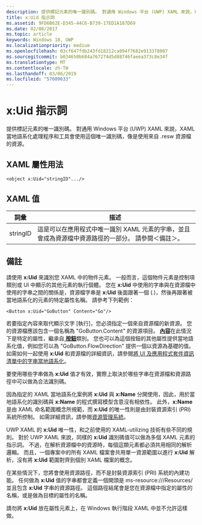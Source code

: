 ```yaml
---
description: 提供標記元素的唯一識別碼。 對通用 Windows 平台 (UWP) XAML 來說，XAML 當地語系化處理程序和工具會使用這個唯一識別碼，像是使用來自 .resw 資源檔的資源。
title: x:Uid 指示詞
ms.assetid: 9FD6B62E-D345-44C6-B739-17ED1A187D69
ms.date: 02/08/2017
ms.topic: article
keywords: Windows 10, UWP
ms.localizationpriority: medium
ms.openlocfilehash: 03cf647fdb243fd18212ca894f7682e913378907
ms.sourcegitcommit: b034650b684a767274d5d88746faeea373c8e34f
ms.translationtype: MT
ms.contentlocale: zh-TW
ms.lasthandoff: 03/06/2019
ms.locfileid: "57609633"
---
```

# <a name="xuid-directive"></a>x:Uid 指示詞


提供標記元素的唯一識別碼。 對通用 Windows 平台 (UWP) XAML 來說，XAML 當地語系化處理程序和工具會使用這個唯一識別碼，像是使用來自 .resw 資源檔的資源。

## <a name="xaml-attribute-usage"></a>XAML 屬性用法

``` syntax
<object x:Uid="stringID".../>
```

## <a name="xaml-values"></a>XAML 值

| 詞彙 | 描述 |
|------|-------------|
| stringID | 這是可以在應用程式中唯一識別 XAML 元素的字串，並且會成為資源檔中資源路徑的一部分。 請參閱＜備註＞。| 

## <a name="remarks"></a>備註

請使用 **x:Uid** 來識別您 XAML 中的物件元素。 一般而言，這個物件元素是控制項類別或 UI 中顯示的其他元素的執行個體。 您在 **x:Uid** 中使用的字串與在資源檔中使用的字串之間的關係是，資源檔字串是 **x:Uid** 後面跟著一個 (.)，然後再跟著被當地語系化的元素的特定屬性名稱。 請參考下列範例：

``` syntax
<Button x:Uid="GoButton" Content="Go"/>
```

若要指定內容來取代顯示文字 \[執行\]，您必須指定一個來自資源檔的新資源。 您的資源檔應該包含一個名稱為 "GoButton.Content" 的資源項目。 [**內容**](/uwp/api/windows.ui.xaml.controls.contentcontrol.content)在此情況下是特定的屬性，繼承自[  **按鈕**](/uwp/api/windows.ui.xaml.controls.button)類別。 您也可以為這個按鈕的其他屬性提供當地語系化值，例如您可以為 "GoButton.FlowDirection" 提供一個以資源為基礎的值。 如需如何一起使用 **x:Uid** 和資源檔的詳細資訊，請參閱[將 UI 及應用程式套件資訊清單中的字串當地語系化](../app-resources/localize-strings-ui-manifest.md)。

要使用哪些字串做為 **x:Uid** 值才有效，實際上取決於哪些字串在資源檔和資源路徑中可以做為合法識別碼。

因為指定的 XAML 當地語系化案例將 **x:Uid** 與 **x:Name** 分開使用，因此，用於當地語系化的識別碼與 **x:Name** 的程式撰寫模型含意沒有相依性。 此外，**x:Name** 是由 XAML 命名範圍概念所規範，而 **x:Uid** 的唯一性則是由封裝資源索引 (PRI) 系統所控制。 如需詳細資訊，請參閱[資源管理系統](../app-resources/resource-management-system.md)。

UWP XAML 的 **x:Uid** 唯一性，和之前使用的 XAML-utilizing 技術有些不同的規則。 對於 UWP XAML 來說，同樣的 **x:Uid** 識別碼值可以做為多個 XAML 元素的指示詞。 不過，在解析資源檔中的資源時，每個這類元素都必須共用相同的解析邏輯。 而且，一個專案中的所有 XAML 檔案會共用單一資源範圍以進行 **x:Uid** 解析，沒有將 **x:Uid** 範圍對齊到個別 XAML 檔案的概念。

在某些情況下，您將會使用資源路徑，而不是封裝資源索引 (PRI) 系統的內建功能。 任何做為 **x:Uid** 值的字串都會定義一個開頭是 ms-resource:///Resources/ 並且包含 **x:Uid** 字串的資源路徑。 這個路徑結尾會是您在資源檔中指定的屬性的名稱，或是做為目標的屬性的名稱。

請勿將 **x:Uid** 放在屬性元素上，在 Windows 執行階段 XAML 中並不允許這樣做。

